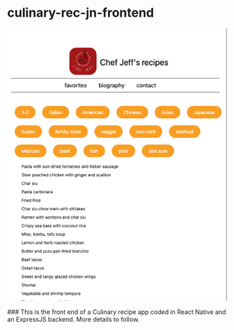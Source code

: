 # culinary-rec-jn-frontend

<p align = 'center'>
<img src = 'assets/Early_screenshot.png' alt = 'Early screenshot' style = "width =100; height = auto; border-radius: 14; "> 
</p>
### This is the front end of a Culinary recipe app coded in React Native and an ExpressJS backend. More details to follow.
